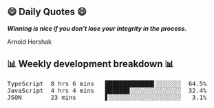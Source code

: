 ## 😄 Daily Quotes 😄

_**Winning is nice if you don't lose your integrity in the process.**_

Arnold Horshak



## 📊 Weekly development breakdown 📊

<pre>TypeScript  8 hrs 6 mins   █████████████▌░░░░░░░  64.5%
JavaScript  4 hrs 4 mins   ██████▊░░░░░░░░░░░░░░  32.4%
JSON        23 mins        ▋░░░░░░░░░░░░░░░░░░░░   3.1%</pre>